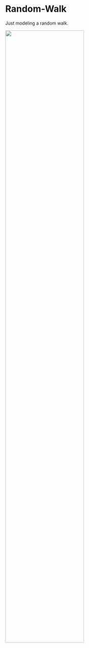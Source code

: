 # Random-Walk
Just modeling a random walk.

<img src = "https://raw.github.com/rpcach/random-walk/master/rw.png" width="70%"></img>

